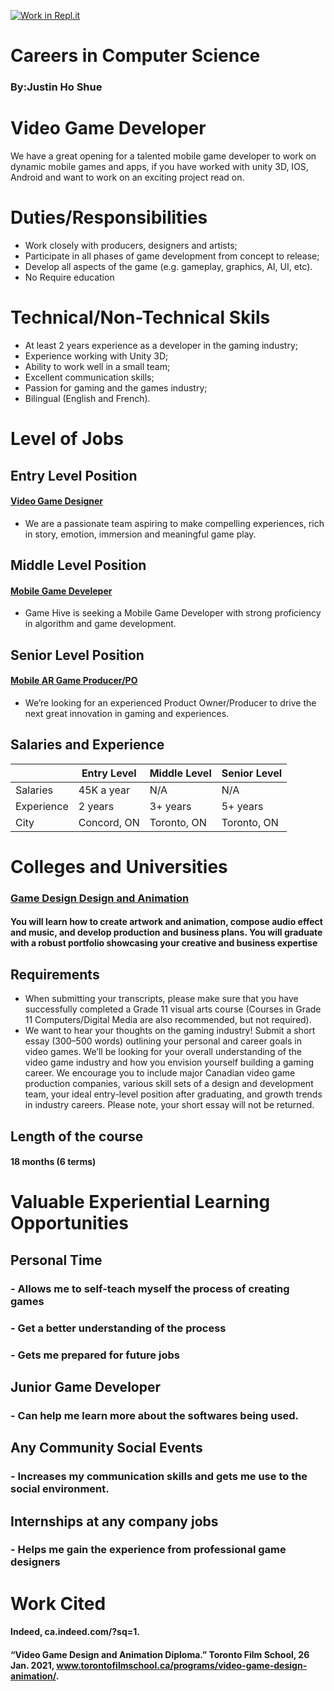 [![Work in Repl.it](https://classroom.github.com/assets/work-in-replit-14baed9a392b3a25080506f3b7b6d57f295ec2978f6f33ec97e36a161684cbe9.svg)](https://classroom.github.com/online_ide?assignment_repo_id=4666766&assignment_repo_type=AssignmentRepo)
# Careers in Computer Science
### By:Justin Ho Shue

# __Video Game Developer__
We have a great opening for a talented mobile game developer to work on dynamic mobile games and apps, if you have worked with unity 3D, IOS, Android and want to work on an exciting project read on.

# Duties/Responsibilities 
 * Work closely with producers, designers and artists;
 * Participate in all phases of game development from concept to release;
 * Develop all aspects of the game (e.g. gameplay, graphics, AI, UI, etc).
 * No Require education

# Technical/Non-Technical Skils 
 * At least 2 years experience as a developer in the gaming industry;
 * Experience working with Unity 3D;
 * Ability to work well in a small team;
 * Excellent communication skills;
 * Passion for gaming and the games industry;
 * Bilingual (English and French).

# Level of Jobs 
## Entry Level Position 
#### [Video Game Designer](https://ca.indeed.com/jobs?q=mobile%20game%20developer&l=Richmond%20Hill%2C%20ON&vjk=df94e54cb3ddb9df)
* We are a passionate team aspiring to make compelling experiences, rich in story, emotion, immersion and meaningful game play.

## Middle Level Position
#### [Mobile Game Develeper](https://ca.indeed.com/jobs?q=mobile%20game%20developer&l=Richmond%20Hill%2C%20ON&vjk=d3b8b95992d94894)
* Game Hive is seeking a Mobile Game Developer with strong proficiency in algorithm and game development.

## Senior Level Position
#### [Mobile AR Game Producer/PO](https://ca.indeed.com/jobs?q=Mobile%20AR%20Game%20Producer%2FPO&l=Richmond%20Hill%2C%20ON&vjk=d008beb8e60acc20)
* We’re looking for an experienced Product Owner/Producer to drive the next great innovation in gaming and experiences.

## Salaries and Experience 
|          | Entry Level | Middle Level | Senior Level |
|----------|-------------|--------------|--------------|
| Salaries |  45K a year |      N/A     |     N/A      |
|Experience|  2 years    |    3+ years  |   5+ years   |
|   City   | Concord, ON |  Toronto, ON |  Toronto, ON |


# Colleges and Universities  

### [Game Design Design and Animation](https://www.torontofilmschool.ca/programs/video-game-design-animation/) 

#### You will learn how to create artwork and animation, compose audio effect and music, and develop production and business plans. You will graduate with a robust portfolio showcasing your creative and business expertise


## __Requirements__ 
* When submitting your transcripts, please make sure that you have successfully completed a Grade 11 visual arts course (Courses in Grade 11 Computers/Digital Media are also recommended, but not required).
* We want to hear your thoughts on the gaming industry! Submit a short essay (300–500 words) outlining your personal and career goals in video games. We’ll be looking for your overall understanding of the video game industry and how you envision yourself building a gaming career. We encourage you to include major Canadian video game production companies, various skill sets of a design and development team, your ideal entry-level position after graduating, and growth trends in industry careers. Please note, your short essay will not be returned.

## __Length of the course__ 
####  18 months (6 terms)

# __Valuable Experiential Learning Opportunities__
## Personal Time
### - Allows me to self-teach myself the process of creating games 
### - Get a better understanding of the process 
### - Gets me prepared for future jobs

## Junior Game Developer
### - Can help me learn more about the softwares being used. 

## Any Community Social Events
### - Increases my communication skills and gets me use to the social environment.

## Internships at any company jobs
### - Helps me gain the experience from professional game designers 

# Work Cited 

#### Indeed, ca.indeed.com/?sq=1. 
#### “Video Game Design and Animation Diploma.” Toronto Film School, 26 Jan. 2021, www.torontofilmschool.ca/programs/video-game-design-animation/. 